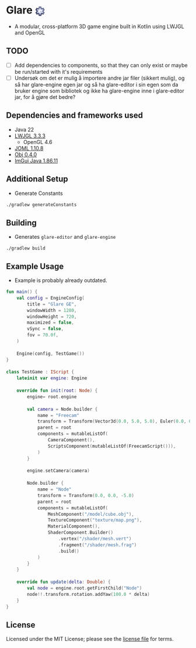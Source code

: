 # Glare <img src="src/main/resources/me/johanrong/glare/assets/glare_icon.png" alt="icon" width="28" height="28" style="vertical-align:middle;">
- A modular, cross-platform 3D game engine built in Kotlin using LWJGL and OpenGL

## TODO
- [ ] Add dependencies to components, so that they can only exist or maybe be run/started with it's requirements
- [ ] Undersøk om det er mulig å importere andre jar filer (sikkert mulig), og så har glare-engine egen jar og så ha glare-editor i sin egen som da bruker engine som bibliotek og ikke ha glare-engine inne i glare-editor jar, for å gjøre det bedre?

## Dependencies and frameworks used
- Java 22
- [LWJGL 3.3.3](https://www.lwjgl.org/)
    - OpenGL 4.6
- [JOML 1.10.8](https://github.com/JOML-CI/JOML)
- [Obj 0.4.0](https://github.com/javagl/Obj)
- [ImGui Java 1.86.11](https://github.com/SpaiR/imgui-java)

## Additional Setup
- Generate Constants
```bash
./gradlew generateConstants
```

## Building
- Generates `glare-editor` and `glare-engine`
```
./gradlew build
```

## Example Usage
- Example is probably already outdated.
```kotlin
fun main() {
    val config = EngineConfig(
        title = "Glare GE",
        windowWidth = 1280,
        windowHeight = 720,
        maximized = false,
        vSync = false,
        fov = 70.0f,
    )

    Engine(config, TestGame())
}

class TestGame : IScript {
    lateinit var engine: Engine

    override fun init(root: Node) {
        engine= root.engine

        val camera = Node.builder {
            name = "Freecam"
            transform = Transform(Vector3d(0.0, 5.0, 5.0), Euler(0.0, 0.0, -90.0))
            parent = root
            components = mutableListOf(
                CameraComponent(),
                ScriptsComponent(mutableListOf(FreecamScript())),
            )
        }

        engine.setCamera(camera)

        Node.builder {
            name = "Node"
            transform = Transform(0.0, 0.0, -5.0)
            parent = root
            components = mutableListOf(
                MeshComponent("/model/cube.obj"),
                TextureComponent("texture/map.png"),
                MaterialComponent(),
                ShaderComponent.Builder()
                    .vertex("/shader/mesh.vert")
                    .fragment("/shader/mesh.frag")
                    .build()
            )
        }
    }

    override fun update(delta: Double) {
        val node = engine.root.getFirstChild("Node")
        node!!.transform.rotation.addYaw(100.0 * delta)
    }
}
```

## License
Licensed under the MIT License; please see the [license file](LICENSE) for terms.
